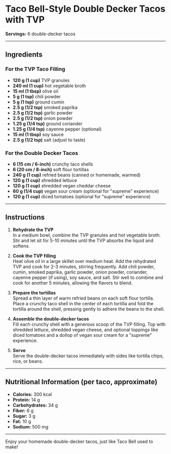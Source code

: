 # Taco Bell-Style Double Decker Tacos with TVP

**Servings:** 6 double-decker tacos

---

## Ingredients

### For the TVP Taco Filling
- **120 g (1 cup)** TVP granules
- **240 ml (1 cup)** hot vegetable broth
- **15 ml (1 tbsp)** olive oil
- **5 g (1 tsp)** chili powder
- **5 g (1 tsp)** ground cumin
- **2.5 g (1/2 tsp)** smoked paprika
- **2.5 g (1/2 tsp)** garlic powder
- **2.5 g (1/2 tsp)** onion powder
- **1.25 g (1/4 tsp)** ground coriander
- **1.25 g (1/4 tsp)** cayenne pepper (optional)
- **15 ml (1 tbsp)** soy sauce
- **2.5 g (1/2 tsp)** salt (adjust to taste)

### For the Double Decker Tacos
- **6 (15 cm / 6-inch)** crunchy taco shells
- **6 (20 cm / 8-inch)** soft flour tortillas
- **240 g (1 cup)** refried beans (canned or homemade, warmed)
- **120 g (1 cup)** shredded lettuce
- **120 g (1 cup)** shredded vegan cheddar cheese 
- **60 g (1/4 cup)** vegan sour cream (optional for "supreme" experience)
- **120 g (1 cup)** diced tomatoes (optional for "supreme" experience)

---

## Instructions

1. **Rehydrate the TVP**  
   In a medium bowl, combine the TVP granules and hot vegetable broth. Stir and let sit for 5-10 minutes until the TVP absorbs the liquid and softens.

2. **Cook the TVP filling**  
   Heat olive oil in a large skillet over medium heat. Add the rehydrated TVP and cook for 2-3 minutes, stirring frequently. Add chili powder, cumin, smoked paprika, garlic powder, onion powder, coriander, cayenne pepper (if using), soy sauce, and salt. Stir well to combine and cook for another 5 minutes, allowing the flavors to blend.

3. **Prepare the tortillas**  
   Spread a thin layer of warm refried beans on each soft flour tortilla. Place a crunchy taco shell in the center of each tortilla and fold the tortilla around the shell, pressing gently to adhere the beans to the shell.

4. **Assemble the double-decker tacos**  
   Fill each crunchy shell with a generous scoop of the TVP filling. Top with shredded lettuce, shredded vegan cheese, and optional toppings like diced tomatoes and a dollop of vegan sour cream for a "supreme" experience.

5. **Serve**  
   Serve the double-decker tacos immediately with sides like tortilla chips, rice, or beans.

---

## Nutritional Information (per taco, approximate)
- **Calories:** 300 kcal  
- **Protein:** 14 g  
- **Carbohydrates:** 34 g  
- **Fiber:** 6 g  
- **Sugar:** 3 g  
- **Fat:** 10 g  
- **Sodium:** 500 mg  

---

Enjoy your homemade double-decker tacos, just like Taco Bell used to make!